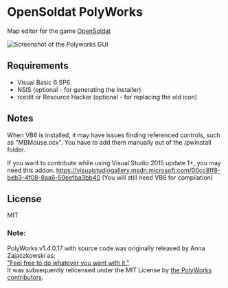 OpenSoldat PolyWorks
================

Map editor for the game [OpenSoldat](https://github.com/opensoldat/opensoldat)

![Screenshot of the Polyworks GUI](/img/screenshot.jpg?raw=true "OpenSoldat Polyworks")

Requirements
------------
* Visual Basic 6 SP6
* NSIS (optional - for generating the Installer)
* rcedit or Resource Hacker (optional - for replacing the old icon)

Notes
-----
When VB6 is installed, it may have issues finding referenced controls, such as "MBMouse.ocx".
You have to add them manually out of the /pwinstall folder.

If you want to contribute while using Visual Studio 2015 update 1+, you may need this addon:
https://visualstudiogallery.msdn.microsoft.com/00cc8ff8-beb3-4f08-8aa6-59eefba3bb40
(You will still need VB6 for compilation)

License
-------
MIT

### Note:
PolyWorks v1.4.0.17 with source code was originally released by Anna Zajaczkowski as:  
["Feel free to do whatever you want with it."](https://web.archive.org/web/20191012125637/https://forums.soldat.pl/index.php?topic=174.msg214342)  
It was subsequently relicensed under the MIT License by [the PolyWorks contributors](https://web.archive.org/web/20220710122849/https://github.com/opensoldat/polyworks/issues/8).  
